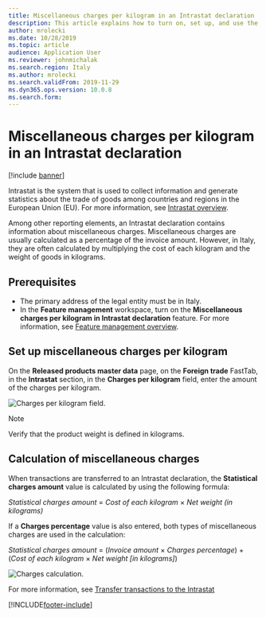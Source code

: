 ```yaml
---
title: Miscellaneous charges per kilogram in an Intrastat declaration
description: This article explains how to turn on, set up, and use the feature for miscellaneous charges per kilogram in an Intrastat declaration.
author: mrolecki
ms.date: 10/28/2019
ms.topic: article
audience: Application User
ms.reviewer: johnmichalak
ms.search.region: Italy
ms.author: mrolecki
ms.search.validFrom: 2019-11-29
ms.dyn365.ops.version: 10.0.8
ms.search.form: 
---
```


# Miscellaneous charges per kilogram in an Intrastat declaration

[!include [banner](../../includes/banner.md)]

Intrastat is the system that is used to collect information and generate statistics about the trade of goods among countries and regions in the European Union (EU). For more information, see [Intrastat overview](../europe/emea-intrastat.md).

Among other reporting elements, an Intrastat declaration contains information about miscellaneous charges. Miscellaneous charges are usually calculated as a percentage of the invoice amount. However, in Italy, they are often calculated by multiplying the cost of each kilogram and the weight of goods in kilograms.

## Prerequisites

- The primary address of the legal entity must be in Italy.
- In the **Feature management** workspace, turn on the **Miscellaneous charges per kilogram in Intrastat declaration** feature. For more information, see [Feature management overview](../../../fin-ops-core/fin-ops/get-started/feature-management/feature-management-overview.md).

## Set up miscellaneous charges per kilogram

On the **Released products master data** page, on the **Foreign trade** FastTab, in the **Intrastat** section, in the **Charges per kilogram** field, enter the amount of the charges per kilogram.

![Charges per kilogram field.](../media/emea-ita-exil-misc-charge-kg-pic1.jpg)

> [!NOTE]
> Verify that the product weight is defined in kilograms.

## Calculation of miscellaneous charges

When transactions are transferred to an Intrastat declaration, the **Statistical charges amount** value is calculated by using the following formula:

*Statistical charges amount* = *Cost of each kilogram* × *Net weight (in kilograms)*

If a **Charges percentage** value is also entered, both types of miscellaneous charges are used in the calculation:

*Statistical charges amount* = (*Invoice amount* × *Charges percentage*) + (*Cost of each kilogram* × *Net weight \[in kilograms\]*)

![Charges calculation.](../media/emea-ita-exil-misc-charge-kg-pic2.jpg)

For more information, see [Transfer transactions to the Intrastat](../europe/transfer-transactions-intrastat.md)


[!INCLUDE[footer-include](../../../includes/footer-banner.md)]

